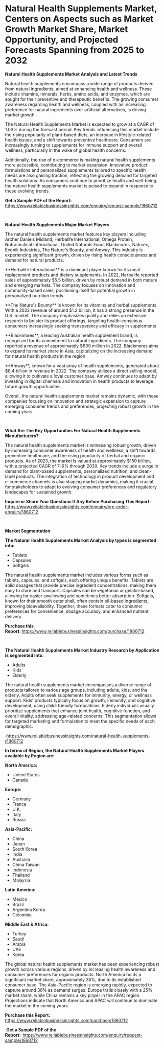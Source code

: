<p><h1>Natural Health Supplements Market, Centers on Aspects such as Market Growth Market Share, Market Opportunity, and Projected Forecasts Spanning from 2025 to 2032</h1></p><p><strong>Natural Health Supplements Market Analysis and Latest Trends</strong></p>
<p><p>Natural health supplements encompass a wide range of products derived from natural ingredients, aimed at enhancing health and wellness. These include vitamins, minerals, herbs, amino acids, and enzymes, which are sought for their preventive and therapeutic benefits. The growing consumer awareness regarding health and wellness, coupled with an increasing preference for natural ingredients over artificial alternatives, is driving market growth.</p><p>The Natural Health Supplements Market is expected to grow at a CAGR of 1.03% during the forecast period. Key trends influencing this market include the rising popularity of plant-based diets, an increase in lifestyle-related health issues, and a shift towards preventive healthcare. Consumers are increasingly turning to supplements for immune support and overall wellness, particularly in the wake of global health concerns. </p><p>Additionally, the rise of e-commerce is making natural health supplements more accessible, contributing to market expansion. Innovative product formulations and personalized supplements tailored to specific health needs are also gaining traction, reflecting the growing demand for targeted health solutions. As consumers continue to prioritize health and well-being, the natural health supplements market is poised to expand in response to these evolving trends.</p></p>
<p><strong>Get a Sample PDF of the Report:&nbsp;</strong> <a href="https://www.reliablebusinessinsights.com/enquiry/request-sample/1860712?utm_campaign=3178&utm_medium=2&utm_source=Github&utm_content=ia&utm_term=19042025&utm_id=natural-health-supplements">https://www.reliablebusinessinsights.com/enquiry/request-sample/1860712</a></p>
<p>&nbsp;</p>
<p><strong>Natural Health Supplements Major Market Players</strong></p>
<p><p>The natural health supplements market features key players including Archer Daniels Midland, Herbalife International, Omega Protein, Nutraceutical International, United Naturals Food, Blackmores, Naturex, Evonik Industries, The Nature's Bounty, and Amway. This industry is experiencing significant growth, driven by rising health consciousness and demand for natural products.</p><p>**Herbalife International** is a dominant player known for its meal replacement products and dietary supplements. In 2022, Herbalife reported sales of approximately $5.5 billion, driven by robust demand in both mature and emerging markets. The company focuses on innovation and community-based sales, positioning itself for potential growth in personalized nutrition trends.</p><p>**The Nature's Bounty** is known for its vitamins and herbal supplements. With a 2022 revenue of around $1.2 billion, it has a strong presence in the U.S. market. The company emphasizes quality and relies on extensive research to bolster its product offerings, targeting health-conscious consumers increasingly seeking transparency and efficacy in supplements.</p><p>**Blackmores**, a leading Australian health supplement brand, is recognized for its commitment to natural ingredients. The company reported a revenue of approximately $600 million in 2022. Blackmores aims to expand its market share in Asia, capitalizing on the increasing demand for natural health products in the region.</p><p>**Amway**, known for a vast array of health supplements, generated about $8.4 billion in revenue in 2022. The company utilizes a direct selling model, allowing it to cultivate a loyal customer base. Amway continues to adapt by investing in digital channels and innovation in health products to leverage future growth opportunities.</p><p>Overall, the natural health supplements market remains dynamic, with these companies focusing on innovation and strategic expansion to capture emerging consumer trends and preferences, projecting robust growth in the coming years.</p></p>
<p>&nbsp;</p>
<p><strong>What Are The Key Opportunities For Natural Health Supplements Manufacturers?</strong></p>
<p><p>The natural health supplements market is witnessing robust growth, driven by increasing consumer awareness of health and wellness, a shift towards preventive healthcare, and the rising popularity of herbal and organic products. As of 2023, the market is valued at approximately $150 billion, with a projected CAGR of 7-9% through 2030. Key trends include a surge in demand for plant-based supplements, personalized nutrition, and clean-label products. The integration of technology in product development and e-commerce channels is also shaping market dynamics, making it crucial for stakeholders to adapt to evolving consumer preferences and regulatory landscapes for sustained growth.</p></p>
<p><strong>Inquire or Share Your Questions If Any Before Purchasing This Report:</strong> <a href="https://www.reliablebusinessinsights.com/enquiry/pre-order-enquiry/1860712?utm_campaign=3178&utm_medium=2&utm_source=Github&utm_content=ia&utm_term=19042025&utm_id=natural-health-supplements">https://www.reliablebusinessinsights.com/enquiry/pre-order-enquiry/1860712</a></p>
<p>&nbsp;</p>
<p><strong>Market Segmentation</strong></p>
<p><strong>The Natural Health Supplements Market Analysis by types is segmented into:</strong></p>
<p><ul><li>Tablets</li><li>Capsules</li><li>Softgels</li></ul></p>
<p><p>The natural health supplements market includes various forms such as tablets, capsules, and softgels, each offering unique benefits. Tablets are solid dosages that provide precise ingredient concentrations, making them easy to store and transport. Capsules can be vegetarian or gelatin-based, allowing for easier swallowing and sometimes better absorption. Softgels, known for their smooth outer shell, often contain oil-based ingredients, improving bioavailability. Together, these formats cater to consumer preferences for convenience, dosage accuracy, and enhanced nutrient delivery.</p></p>
<p><strong>Purchase this Report:&nbsp;</strong><a href="https://www.reliablebusinessinsights.com/purchase/1860712?utm_campaign=3178&utm_medium=2&utm_source=Github&utm_content=ia&utm_term=19042025&utm_id=natural-health-supplements">https://www.reliablebusinessinsights.com/purchase/1860712</a></p>
<p>&nbsp;</p>
<p><strong>The Natural Health Supplements Market Industry Research by Application is segmented into:</strong></p>
<p><ul><li>Adults</li><li>Kids</li><li>Elderly</li></ul></p>
<p><p>The natural health supplements market encompasses a diverse range of products tailored to various age groups, including adults, kids, and the elderly. Adults often seek supplements for immunity, energy, or wellness support. Kids' products typically focus on growth, immunity, and cognitive development, using child-friendly formulations. Elderly individuals usually prioritize supplements that enhance joint health, cognitive function, and overall vitality, addressing age-related concerns. This segmentation allows for targeted marketing and formulation to meet the specific needs of each demographic.</p></p>
<p><a href="https://www.reliablebusinessinsights.com/natural-health-supplements-r1860712?utm_campaign=3178&utm_medium=2&utm_source=Github&utm_content=ia&utm_term=19042025&utm_id=natural-health-supplements">&nbsp;https://www.reliablebusinessinsights.com/natural-health-supplements-r1860712</a></p>
<p><strong>In terms of Region, the Natural Health Supplements Market Players available by Region are:</strong></p>
<p>
    <p> <strong> North America: </strong>
        <ul>
            <li>United States</li>
            <li>Canada</li>
        </ul>
        </p> 
    <p> <strong> Europe: </strong>
        <ul>
            <li>Germany</li>
            <li>France</li>
            <li>U.K.</li>
            <li>Italy</li>
            <li>Russia</li>
        </ul>
        </p> 
    <p> <strong> Asia-Pacific: </strong>
        <ul>
            <li>China</li>
            <li>Japan</li>
            <li>South Korea</li>
            <li>India</li>
            <li>Australia</li>
            <li>China Taiwan</li>
            <li>Indonesia</li>
            <li>Thailand</li>
            <li>Malaysia</li>
        </ul>
        </p> 
    <p> <strong> Latin America: </strong>
        <ul>
            <li>Mexico</li>
            <li>Brazil</li>
            <li>Argentina Korea</li>
            <li>Colombia</li>
        </ul>
        </p> 
    <p> <strong> Middle East & Africa: </strong>
        <ul>
            <li>Turkey</li>
            <li>Saudi</li>
            <li>Arabia</li>
            <li>UAE</li>
            <li>Korea</li>
        </ul>
    </p>
    </p>
<p><p>The global natural health supplements market has been experiencing robust growth across various regions, driven by increasing health awareness and consumer preferences for organic products. North America holds a significant market share, approximately 35%, due to its established consumer base. The Asia-Pacific region is emerging rapidly, expected to capture around 30% as demand surges. Europe trails closely with a 25% market share, while China remains a key player in the APAC region. Projections indicate that North America and APAC will continue to dominate the market in the coming years.</p></p>
<p><strong>Purchase this Report: </strong><a href="https://www.reliablebusinessinsights.com/purchase/1860712?utm_campaign=3178&utm_medium=2&utm_source=Github&utm_content=ia&utm_term=19042025&utm_id=natural-health-supplements">https://www.reliablebusinessinsights.com/purchase/1860712</a></p>
<p>&nbsp;<strong>Get a Sample PDF of the Report:&nbsp;&nbsp;</strong><a href="https://www.reliablebusinessinsights.com/enquiry/request-sample/1860712?utm_campaign=3178&utm_medium=2&utm_source=Github&utm_content=ia&utm_term=19042025&utm_id=natural-health-supplements">https://www.reliablebusinessinsights.com/enquiry/request-sample/1860712</a></p>
<p><strong></strong></p>
<p><p></p><p></p><p></p></p>